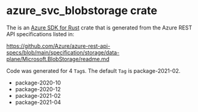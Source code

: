 # azure_svc_blobstorage crate

The is an [Azure SDK for Rust](https://github.com/Azure/azure-sdk-for-rust) crate that is generated from the Azure REST API specifications listed in:

https://github.com/Azure/azure-rest-api-specs/blob/main/specification/storage/data-plane/Microsoft.BlobStorage/readme.md

Code was generated for 4 `Tag`s. The default `Tag` is package-2021-02.


- package-2020-10
- package-2020-12
- package-2021-02
- package-2021-04
